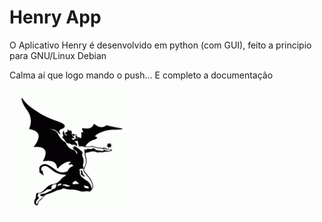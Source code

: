 # Henry App

O Aplicativo Henry é desenvolvido em python (com GUI), feito a principio para GNU/Linux Debian


Calma aí que logo mando o push... E completo a documentação


![Henry logo](https://github.com/Esl1h/HenryApp/raw/master/henry.gif)
